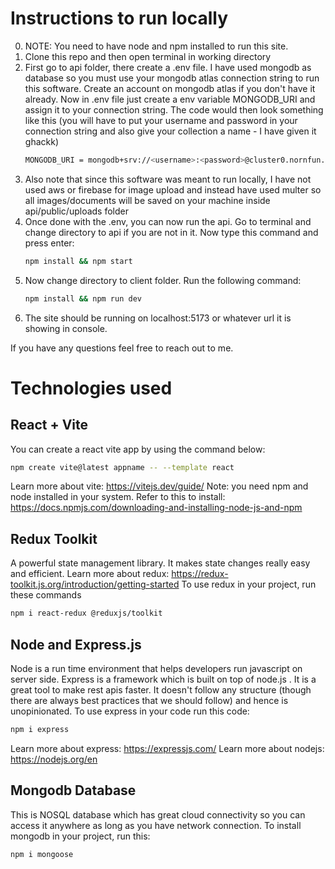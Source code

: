 # Instructions to run locally
0. NOTE: You need to have node and npm installed to run this site.
1. Clone this repo and then open terminal in working directory
2. First go to api folder, there create a .env file. I have used mongodb as database so you must use your mongodb atlas connection string to
   run this software. Create an account on mongodb atlas if you don't have it already. Now in .env file just create a env variable MONGODB_URI and assign it to
   your connection string. The code would then look something like this (you will have to put your username and password in your connection string and also give your
   collection a name - I have given it ghackk)
   ```bash
   MONGODB_URI = mongodb+srv://<username>:<password>@cluster0.nornfun.mongodb.net/ghackk?retryWrites=true&w=majority&appName=Cluster0
   ```
3. Also note that since this software was meant to run locally, I have not used aws or firebase for image upload and instead have used multer
   so all images/documents will be saved on your machine inside api/public/uploads folder
4. Once done with the .env, you can now run the api. Go to terminal and change directory to api if you are not in it.
   Now type this command and press enter:
   ```bash
   npm install && npm start
   ```
5. Now change directory to client folder. Run the following command:
   ```bash
   npm install && npm run dev
   ```
6. The site should be running on localhost:5173 or whatever url it is showing in console.

If you have any questions feel free to reach out to me.

# Technologies used

## React + Vite
You can create a react vite app by using the command below:
```bash
npm create vite@latest appname -- --template react
```
Learn more about vite: https://vitejs.dev/guide/
Note: you need npm and node installed in your system. Refer to this to install: https://docs.npmjs.com/downloading-and-installing-node-js-and-npm

## Redux Toolkit

A powerful state management library. It makes state changes really easy and efficient.
Learn more about redux: https://redux-toolkit.js.org/introduction/getting-started
To use redux in your project, run these commands
```bash
npm i react-redux @reduxjs/toolkit
```

## Node and Express.js
Node is a run time environment that helps developers run javascript on server side.
Express is a framework which is built on top of node.js . It is a great tool to make rest apis faster. It doesn't follow any structure (though there are always best practices that we should follow) and hence is unopinionated.
To use express in your code run this code:
```bash
npm i express
```
Learn more about express: https://expressjs.com/
Learn more about nodejs: https://nodejs.org/en

## Mongodb Database
This is NOSQL database which has great cloud connectivity so you can access it anywhere as long as you have network connection.
To install mongodb in your project, run this:
```bash
npm i mongoose
```
